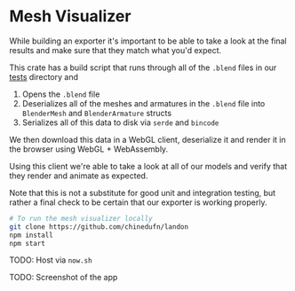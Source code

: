 # Mesh Visualizer

While building an exporter it's important to be able to take a look at the final results
and make sure that they match what you'd expect.

This crate has a build script that runs through all of the `.blend` files in our [tests](../tests) directory and

1. Opens the `.blend` file
2. Deserializes all of the meshes and armatures in the `.blend` file into `BlenderMesh` and `BlenderArmature` structs
3. Serializes all of this data to disk via `serde` and `bincode`

We then download this data in a WebGL client, deserialize it and render it in the browser using WebGL + WebAssembly.

Using this client we're able to take a look at all of our models and verify that they render and animate as expected.

Note that this is not a substitute for good unit and integration testing, but rather a final check to be certain
that our exporter is working properly.

```sh
# To run the mesh visualizer locally
git clone https://github.com/chinedufn/landon
npm install
npm start
```

TODO: Host via `now.sh`

TODO: Screenshot of the app
